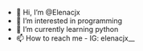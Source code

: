 - 👋 Hi, I’m @Elenacjx
- 👀 I’m interested in programming
- 🌱 I’m currently learning python 
- 📫 How to reach me - IG: elenacjx__

<!---
Elenacjx/Elenacjx is a ✨ special ✨ repository because its `README.md` (this file) appears on your GitHub profile.
You can click the Preview link to take a look at your changes.
--->

